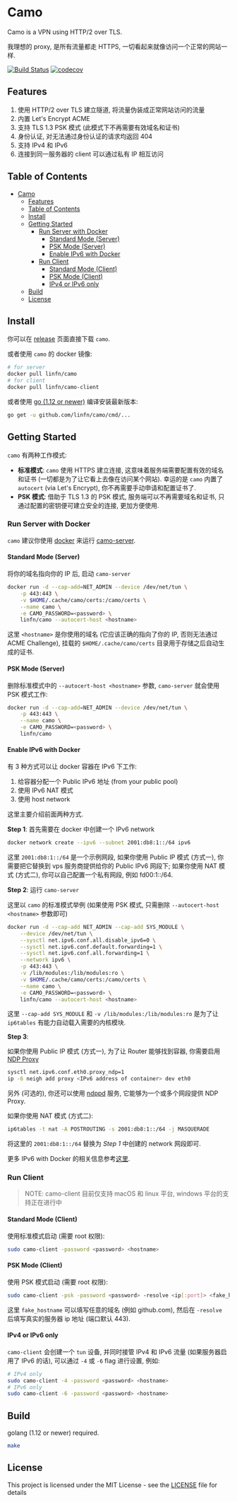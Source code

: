 # Camo

Camo is a VPN using HTTP/2 over TLS.

我理想的 proxy, 是所有流量都走 HTTPS, 一切看起来就像访问一个正常的网站一样.

[![Build Status](https://travis-ci.com/linfn/camo.svg?branch=master)](https://travis-ci.com/linfn/camo)
[![codecov](https://codecov.io/gh/linfn/camo/branch/master/graph/badge.svg)](https://codecov.io/gh/linfn/camo)

## Features

1. 使用 HTTP/2 over TLS 建立隧道, 将流量伪装成正常网站访问的流量
2. 内置 Let's Encrypt ACME
3. 支持 TLS 1.3 PSK 模式 (此模式下不再需要有效域名和证书)
4. 身份认证, 对无法通过身份认证的请求均返回 404
5. 支持 IPv4 和 IPv6
6. 连接到同一服务器的 client 可以通过私有 IP 相互访问

## Table of Contents

- [Camo](#camo)
  - [Features](#features)
  - [Table of Contents](#table-of-contents)
  - [Install](#install)
  - [Getting Started](#getting-started)
    - [Run Server with Docker](#run-server-with-docker)
      - [Standard Mode (Server)](#standard-mode-server)
      - [PSK Mode (Server)](#psk-mode-server)
      - [Enable IPv6 with Docker](#enable-ipv6-with-docker)
    - [Run Client](#run-client)
      - [Standard Mode (Client)](#standard-mode-client)
      - [PSK Mode (Client)](#psk-mode-client)
      - [IPv4 or IPv6 only](#ipv4-or-ipv6-only)
  - [Build](#build)
  - [License](#license)

## Install

你可以在 [release](https://github.com/linfn/camo/releases) 页面直接下载 `camo`.

或者使用 `camo` 的 docker 镜像:

```sh
# for server
docker pull linfn/camo
# for client
docker pull linfn/camo-client
```

或者使用 [go (1.12 or newer)](https://golang.org) 编译安装最新版本:

```sh
go get -u github.com/linfn/camo/cmd/...
```

## Getting Started

`camo` 有两种工作模式:

- **标准模式**: `camo` 使用 HTTPS 建立连接, 这意味着服务端需要配置有效的域名和证书 (一切都是为了让它看上去像在访问某个网站).
幸运的是 `camo` 内置了 `autocert` (via Let's Encrypt), 你不再需要手动申请和配置证书了.
- **PSK 模式**: 借助于 TLS 1.3 的 PSK 模式, 服务端可以不再需要域名和证书, 只通过配置的密钥便可建立安全的连接, 更加方便使用.

### Run Server with Docker

`camo` 建议你使用 [docker](https://get.docker.com/) 来运行 [camo-server](https://hub.docker.com/r/linfn/camo).

#### Standard Mode (Server)

将你的域名指向你的 IP 后, 启动 `camo-server`

```sh
docker run -d --cap-add=NET_ADMIN --device /dev/net/tun \
    -p 443:443 \
    -v $HOME/.cache/camo/certs:/camo/certs \
    --name camo \
    -e CAMO_PASSWORD=<password> \
    linfn/camo --autocert-host <hostname>
```

这里 `<hostname>` 是你使用的域名 (它应该正确的指向了你的 IP, 否则无法通过 ACME Challenge), 挂载的 `$HOME/.cache/camo/certs` 目录用于存储之后自动生成的证书.

#### PSK Mode (Server)

删除标准模式中的 `--autocert-host <hostname>` 参数, `camo-server` 就会使用 PSK 模式工作:

```sh
docker run -d --cap-add=NET_ADMIN --device /dev/net/tun \
    -p 443:443 \
    --name camo \
    -e CAMO_PASSWORD=<password> \
    linfn/camo
```

#### Enable IPv6 with Docker

有 3 种方式可以让 docker 容器在 IPv6 下工作:

1. 给容器分配一个 Public IPv6 地址 (from your public pool)
2. 使用 IPv6 NAT 模式
3. 使用 host network

这里主要介绍前面两种方式.

**Step 1**: 首先需要在 docker 中创建一个 IPv6 network

```sh
docker network create --ipv6 --subnet 2001:db8:1::/64 ipv6
```

这里 `2001:db8:1::/64` 是一个示例网段, 如果你使用 Public IP 模式 (方式一), 你需要把它替换到 vps 服务商提供给你的 Public IPv6 网段下;
如果你使用 NAT 模式 (方式二), 你可以自己配置一个私有网段, 例如 fd00:1::/64.

**Step 2**: 运行 `camo-server`

这里以 `camo` 的标准模式举例 (如果使用 PSK 模式, 只需删除 `--autocert-host <hostname>` 参数即可)

```sh
docker run -d --cap-add NET_ADMIN --cap-add SYS_MODULE \
    --device /dev/net/tun \
    --sysctl net.ipv6.conf.all.disable_ipv6=0 \
    --sysctl net.ipv6.conf.default.forwarding=1 \
    --sysctl net.ipv6.conf.all.forwarding=1 \
    --network ipv6 \
    -p 443:443 \
    -v /lib/modules:/lib/modules:ro \
    -v $HOME/.cache/camo/certs:/camo/certs \
    --name camo \
    -e CAMO_PASSWORD=<password> \
    linfn/camo --autocert-host <hostname>
```

这里 `--cap-add SYS_MODULE` 和 `-v /lib/modules:/lib/modules:ro` 是为了让 `ip6tables` 有能力自动载入需要的内核模块.

**Step 3**:

如果你使用 Public IP 模式 (方式一), 为了让 Router 能够找到容器, 你需要启用 [NDP Proxy](https://en.wikipedia.org/wiki/Neighbor_Discovery_Protocol)

```sh
sysctl net.ipv6.conf.eth0.proxy_ndp=1
ip -6 neigh add proxy <IPv6 address of container> dev eth0
```

另外 (可选的), 你还可以使用 [ndppd](https://github.com/DanielAdolfsson/ndppd) 服务, 它能够为一个或多个网段提供 NDP Proxy.

如果你使用 NAT 模式 (方式二):

```sh
ip6tables -t nat -A POSTROUTING -s 2001:db8:1::/64 -j MASQUERADE
```

将这里的 `2001:db8:1::/64` 替换为 *Step 1* 中创建的 network 网段即可.

更多 IPv6 with Docker 的相关信息参考[这里](https://docs.docker.com/v17.09/engine/userguide/networking/default_network/ipv6/).

### Run Client

> NOTE: camo-client 目前仅支持 macOS 和 linux 平台, windows 平台的支持正在进行中

#### Standard Mode (Client)

使用标准模式启动 (需要 root 权限):

```sh
sudo camo-client -password <password> <hostname>
```

#### PSK Mode (Client)

使用 PSK 模式启动 (需要 root 权限):

```sh
sudo camo-client -psk -password <password> -resolve <ip[:port]> <fake_hostname>
```

这里 `fake_hostname` 可以填写任意的域名 (例如 github.com), 然后在 `-resolve` 后填写真实的服务器 ip 地址 (端口默认 443).

#### IPv4 or IPv6 only

`camo-client` 会创建一个 `tun` 设备, 并同时接管 IPv4 和 IPv6 流量 (如果服务器启用了 IPv6 的话), 可以通过 `-4` 或 `-6` flag 进行设置, 例如:

```sh
# IPv4 only
sudo camo-client -4 -password <password> <hostname>
# IPv6 only
sudo camo-client -6 -password <password> <hostname>
```

## Build

golang (1.12 or newer) required.

```sh
make
```

## License

This project is licensed under the MIT License - see the [LICENSE](LICENSE) file for details
